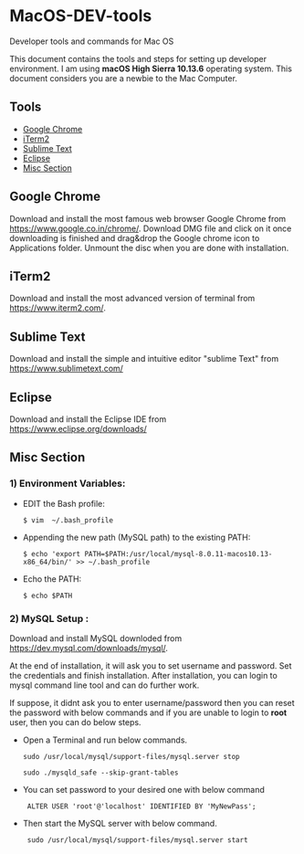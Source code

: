 # MacOS-DEV-tools
Developer tools and commands for Mac OS


This document contains the tools and steps for setting up developer environment. I am using **macOS High Sierra 10.13.6** operating system.  This document considers you are a newbie to the Mac Computer.

## Tools

* [Google Chrome](#google-chrome)
* [iTerm2](#iterm2)
* [Sublime Text](#sublime-text)
* [Eclipse](#eclipse)
* [Misc Section](#misc)

## Google Chrome
Download and install the most famous web browser Google Chrome from https://www.google.co.in/chrome/. Download DMG file and click on it once downloading is finished and drag&drop the Google chrome icon to Applications folder. Unmount the disc when you are done with installation.

## iTerm2
Download and install the most advanced version of terminal from https://www.iterm2.com/.

## Sublime Text
Download and install the simple and intuitive editor "sublime Text" from https://www.sublimetext.com/

## Eclipse

Download and install the Eclipse IDE from https://www.eclipse.org/downloads/


## Misc Section
### 1) Environment Variables:

- EDIT the Bash profile:

      $ vim  ~/.bash_profile

- Appending the new path (MySQL path) to the existing PATH:

      $ echo 'export PATH=$PATH:/usr/local/mysql-8.0.11-macos10.13-x86_64/bin/' >> ~/.bash_profile
    
- Echo the PATH:

      $ echo $PATH
    
    
### 2) MySQL Setup :

Download and install MySQL downloded from https://dev.mysql.com/downloads/mysql/.

At the end of installation, it will ask you to set username and password. Set the credentials and finish installation.
After installation, you can login to mysql command line tool and can do further work.

If suppose, it didnt ask you to enter username/password then you can reset the password with below commands and if you are unable to login to **root** user, then you can do below steps.

- Open a Terminal and run below commands.

      sudo /usr/local/mysql/support-files/mysql.server stop

      sudo ./mysqld_safe --skip-grant-tables

- You can set password to your desired one with below command

       ALTER USER 'root'@'localhost' IDENTIFIED BY 'MyNewPass';

- Then start the MySQL server with below command.

       sudo /usr/local/mysql/support-files/mysql.server start
